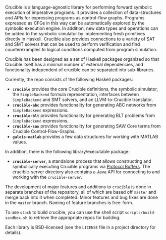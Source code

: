 Crucible is a language-agnostic library for performing forward
symbolic execution of imperative programs.  It provides a collection of
data-structures and APIs for expressing programs as control-flow
graphs.  Programs expressed as CFGs in this way can be automatically
explored by the symbolic execution engine.  In addition, new data
types and operations can be added to the symbolic simulator by
implementing fresh primitives directly in Haskell.  Crucible also
provides connections to a variety of SAT and SMT solvers that can be
used to perform verification and find counterexamples to logical
conditions computed from program simulation.

Crucible has been designed as a set of Haskell packages organized so that Crucible
itself has a minimal number of external dependencies, and functionality
independent of crucible can be separated into sub-libraries.

Currently, the repo consists of the following Haskell packages:

 * **`crucible`** provides the core Crucible definitions, the
   symbolic simulator, the `SimpleBackend` formula representation, interfaces
   between `SimpleBackend` and SMT solvers, and an LLVM-to-Crucible translator.
 * **`crucible-abc`** provides functionality for generating
   ABC networks from `SimpleBackend` expressions.
 * **`crucible-blt`** provides functionality for generating
   BLT problems from `SimpleBackend` expressions.
 * **`crucible-saw`** provides functionality for generating
   SAW Core terms from Crucible Control-Flow-Graphs.
 * **`galois-matlab`** provides a few data structures for working with
   MATLAB values.

In addition, there is the following library/executable package:

 * **`crucible-server`**, a standalone process that allows constructing
   and symbolically executing Crucible programs via [Protocol Buffers][pb].
   The crucible-server directory also contains a Java API for
   connecting to and working with the `crucible-server`.

[pb]: https://developers.google.com/protocol-buffers/ "Protocol Buffers"


The development of major features and additions to `crucible` is done in separate branches of the repository, all of which are based off `master` and merge back into it when completed. Minor features and bug fixes are done in the `master` branch. Naming of feature branches is free-form.

To use `stack` to build crucible, you can use the shell script
`scripts/build-sandbox.sh` to retrieve the appropriate repos for
building.

Each library is BSD-licensed (see the `LICENSE` file in a project directory for details).